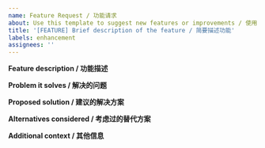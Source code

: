 ```yaml
---
name: Feature Request / 功能请求
about: Use this template to suggest new features or improvements / 使用此模板提出新功能或改进建议
title: '[FEATURE] Brief description of the feature / 简要描述功能'
labels: enhancement
assignees: ''
---
```


**Feature description / 功能描述**
<!-- A clear and concise description of what the feature is / 清晰简洁地描述所需功能。 -->

**Problem it solves / 解决的问题**
<!-- Explain the problem this feature is intended to solve, and how it will benefit the project / 解释这个功能将解决的问题以及它将如何使项目受益。 -->

**Proposed solution / 建议的解决方案**
<!-- A description of the solution you propose or any ideas on how to implement it / 描述您提议的解决方案或实现该功能的任何想法。 -->

**Alternatives considered / 考虑过的替代方案**
<!-- A description of any alternative solutions or features you have considered / 描述您考虑过的任何替代解决方案或功能。 -->

**Additional context / 其他信息**
<!-- Add any other context or screenshots about the feature request here / 在此处添加有关功能请求的其他上下文或截图。 -->